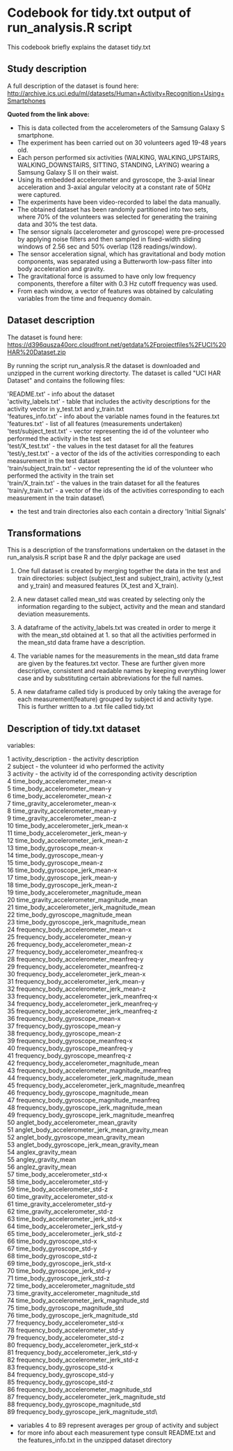 # Codebook for tidy.txt output of run_analysis.R script 

This codebook briefly explains the dataset tidy.txt 

## Study description 

A full description of the dataset is found here: http://archive.ics.uci.edu/ml/datasets/Human+Activity+Recognition+Using+Smartphones

**Quoted from the link above:** 

- This is data collected from the accelerometers of the Samsung Galaxy S smartphone. 
- The experiment has been carried out on 30 volunteers aged 19-48 years old.
- Each person performed six activities (WALKING, WALKING_UPSTAIRS, WALKING_DOWNSTAIRS, SITTING, STANDING, LAYING) wearing a Samsung Galaxy S II on their waist.
- Using its embedded accelerometer and gyroscope, the 3-axial linear acceleration and 3-axial angular velocity at a constant rate of 50Hz were captured. 
- The experiments have been video-recorded to label the data manually. 
- The obtained dataset has been randomly partitioned into two sets, where 70% of the volunteers was selected for generating the training data and 30% the test data.
- The sensor signals (accelerometer and gyroscope) were pre-processed by applying noise filters and then sampled in fixed-width sliding windows of 
2.56 sec and 50% overlap (128 readings/window).
- The sensor acceleration signal, which has gravitational and body motion components, was separated using a Butterworth low-pass filter into body acceleration and gravity.
- The gravitational force is assumed to have only low frequency components, therefore a filter with 0.3 Hz cutoff frequency was used.
- From each window, a vector of features was obtained by calculating variables from the time and frequency domain.

## Dataset description

The dataset is found here: https://d396qusza40orc.cloudfront.net/getdata%2Fprojectfiles%2FUCI%20HAR%20Dataset.zip

By running the script run_analysis.R the dataset is downloaded and unzipped in the current working directorty. 
The dataset is called "UCI HAR Dataset" and contains the following files: 

'README.txt' - info about the dataset\
'activity_labels.txt' - table that includes the activity descriptions for the activity vector in y_test.txt and y_train.txt\
'features_info.txt' - info about the variable names found in the features.txt\
'features.txt' - list of all features (measurements undertaken)\
'test/subject_test.txt' - vector representing the id of the volunteer who performed the activity in the test set\
'test/X_test.txt' - the values in the test dataset for all the features\
'test/y_test.txt' - a vector of the ids of the activities corresponding to each measurement in the test dataset\
'train/subject_train.txt' - vector representing the id of the volunteer who performed the activity in the train set\
'train/X_train.txt' - the values in the train dataset for all the features\
'train/y_train.txt' - a vector of the ids of the activities corresponding to each measurement in the train dataset\

- the test and train directories also each contain a directory 'Initial Signals'

## Transformations 

This is a description of the transformations undertaken on the dataset in the run_analysis.R script 
base R and the dplyr package are used

1. One full dataset is created by merging together the data in the test and train directories: 
subject (subject_test and subject_train), activity (y_test and y_train) and measured features (X_test and X_train).

2. A new dataset called mean_std was created by selecting only the information regarding to the subject, activity and the mean and standard deviation measurements.

3. A dataframe of the activity_labels.txt was created in order to merge it with the mean_std obtained at 1. so that all the activities performed in the mean_std data frame have a description.

4. The variable names for the measurements in the mean_std data frame are given by the features.txt vector. 
These are further given more descriptive, consistent and readable names by keeping everything lower case and by substituting certain abbreviations for the full names. 

5. A new dataframe called tidy is produced by only taking the average for each measurement(feature) grouped by subject id and activity type. This is further written to a .txt file called tidy.txt

## Description of tidy.txt dataset 

variables:

1 activity_description - the activity description\
2 subject - the volunteer id who performed the activity\
3 activity - the activity id of the corresponding activity description\
4 time_body_accelerometer_mean-x\
5 time_body_accelerometer_mean-y\
6 time_body_accelerometer_mean-z\
7 time_gravity_accelerometer_mean-x\
8 time_gravity_accelerometer_mean-y\
9 time_gravity_accelerometer_mean-z\
10 time_body_accelerometer_jerk_mean-x\
11 time_body_accelerometer_jerk_mean-y\
12 time_body_accelerometer_jerk_mean-z\
13 time_body_gyroscope_mean-x\
14 time_body_gyroscope_mean-y\
15 time_body_gyroscope_mean-z\
16 time_body_gyroscope_jerk_mean-x\
17 time_body_gyroscope_jerk_mean-y\
18 time_body_gyroscope_jerk_mean-z\
19 time_body_accelerometer_magnitude_mean\
20 time_gravity_accelerometer_magnitude_mean\
21 time_body_accelerometer_jerk_magnitude_mean\
22 time_body_gyroscope_magnitude_mean\
23 time_body_gyroscope_jerk_magnitude_mean\
24 frequency_body_accelerometer_mean-x\
25 frequency_body_accelerometer_mean-y\
26 frequency_body_accelerometer_mean-z\
27 frequency_body_accelerometer_meanfreq-x\
28 frequency_body_accelerometer_meanfreq-y\
29 frequency_body_accelerometer_meanfreq-z\
30 frequency_body_accelerometer_jerk_mean-x\
31 frequency_body_accelerometer_jerk_mean-y\
32 frequency_body_accelerometer_jerk_mean-z\
33 frequency_body_accelerometer_jerk_meanfreq-x\
34 frequency_body_accelerometer_jerk_meanfreq-y\
35 frequency_body_accelerometer_jerk_meanfreq-z\
36 frequency_body_gyroscope_mean-x\
37 frequency_body_gyroscope_mean-y\
38 frequency_body_gyroscope_mean-z\
39 frequency_body_gyroscope_meanfreq-x\
40 frequency_body_gyroscope_meanfreq-y\
41 frequency_body_gyroscope_meanfreq-z\
42 frequency_body_accelerometer_magnitude_mean\
43 frequency_body_accelerometer_magnitude_meanfreq\
44 frequency_body_accelerometer_jerk_magnitude_mean\
45 frequency_body_accelerometer_jerk_magnitude_meanfreq\
46 frequency_body_gyroscope_magnitude_mean\
47 frequency_body_gyroscope_magnitude_meanfreq\
48 frequency_body_gyroscope_jerk_magnitude_mean\
49 frequency_body_gyroscope_jerk_magnitude_meanfreq\
50 anglet_body_accelerometer_mean_gravity\
51 anglet_body_accelerometer_jerk_mean_gravity_mean\
52 anglet_body_gyroscope_mean_gravity_mean\
53 anglet_body_gyroscope_jerk_mean_gravity_mean\
54 anglex_gravity_mean\
55 angley_gravity_mean\
56 anglez_gravity_mean\
57 time_body_accelerometer_std-x\
58 time_body_accelerometer_std-y\
59 time_body_accelerometer_std-z\
60 time_gravity_accelerometer_std-x\
61 time_gravity_accelerometer_std-y\
62 time_gravity_accelerometer_std-z\
63 time_body_accelerometer_jerk_std-x\
64 time_body_accelerometer_jerk_std-y\
65 time_body_accelerometer_jerk_std-z\
66 time_body_gyroscope_std-x\
67 time_body_gyroscope_std-y\
68 time_body_gyroscope_std-z\
69 time_body_gyroscope_jerk_std-x\
70 time_body_gyroscope_jerk_std-y\
71 time_body_gyroscope_jerk_std-z\
72 time_body_accelerometer_magnitude_std\
73 time_gravity_accelerometer_magnitude_std\
74 time_body_accelerometer_jerk_magnitude_std\
75 time_body_gyroscope_magnitude_std\
76 time_body_gyroscope_jerk_magnitude_std\
77 frequency_body_accelerometer_std-x\
78 frequency_body_accelerometer_std-y\
79 frequency_body_accelerometer_std-z\
80 frequency_body_accelerometer_jerk_std-x\
81 frequency_body_accelerometer_jerk_std-y\
82 frequency_body_accelerometer_jerk_std-z\
83 frequency_body_gyroscope_std-x\
84 frequency_body_gyroscope_std-y\
85 frequency_body_gyroscope_std-z\
86 frequency_body_accelerometer_magnitude_std\
87 frequency_body_accelerometer_jerk_magnitude_std\
88 frequency_body_gyroscope_magnitude_std\
89 frequency_body_gyroscope_jerk_magnitude_std\

- variables 4 to 89 represent averages per group of activity and subject 
- for more info about each measurement type consult README.txt and the features_info.txt in the unzipped dataset directory 

